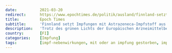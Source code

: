 ```yaml
---
date:          2021-03-20
redirect:      https://www.epochtimes.de/politik/ausland/finnland-setzt-impfungen-mit-astrazeneca-impfstoff-aus-erneuter-todesfall-in-georgien-a3474496.html
title:         Epoch Times
subtitle:      'Finnland setzt Impfungen mit Astrazeneca-Impfstoff aus – Erneuter Todesfall in Georgien'
description:   'Trotz des grünen Lichts der Europäischen Arzneimittelbehörde (EMA) setzt das EU-Mitglied Finnland die Impfungen mit dem Corona-Impfstoff von Astrazeneca vorerst aus. Die Verwendung des Vakzins werde in Finnland ab sofort …'
country:       [FI]
categories:    [Impfung]
tags:          [impf-nebenwirkungen, mit oder an impfung gestorben, impf-stopp, blutgerinnungsstörungen, astrazeneca]
---
```

